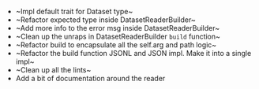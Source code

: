 - ~Impl default trait for Dataset type~
- ~Refactor expected type inside DatasetReaderBuilder~
- ~Add more info to the error msg inside DatasetReaderBuilder~
- ~Clean up the unraps in DatasetReaderBuilder `build` function~
- ~Refactor build to encapsulate all the self.arg and path logic~
- ~Refactor the build function JSONL and JSON impl. Make it into a single impl~
- ~Clean up all the lints~
- Add a bit of documentation around the reader
